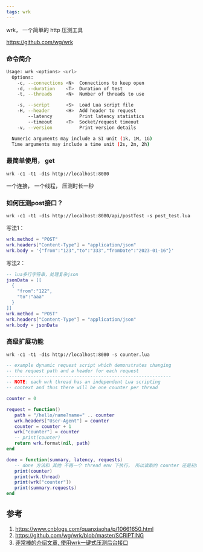 ```yaml
---
tags: wrk
---
```


wrk， 一个简单的 http 压测工具

https://github.com/wg/wrk

### 命令简介

``` bash
Usage: wrk <options> <url>
  Options:
    -c, --connections <N>  Connections to keep open
    -d, --duration    <T>  Duration of test
    -t, --threads     <N>  Number of threads to use

    -s, --script      <S>  Load Lua script file
    -H, --header      <H>  Add header to request
        --latency          Print latency statistics
        --timeout     <T>  Socket/request timeout
    -v, --version          Print version details

  Numeric arguments may include a SI unit (1k, 1M, 1G)
  Time arguments may include a time unit (2s, 2m, 2h)
```

### 最简单使用， get

`wrk -c1 -t1 -d1s http://localhost:8080`

一个连接， 一个线程， 压测时长一秒

### 如何压测post接口？

`wrk -c1 -t1 -d1s http://localhost:8080/api/postTest -s post_test.lua`

写法1：
```lua
wrk.method = "POST"
wrk.headers["Content-Type"] = "application/json"
wrk.body = '{"from":"123","to":"333","fromDate":"2023-01-16"}'
```

写法2：
```lua
-- lua多行字符串，处理复杂json
jsonData = [[
  {
    "from":"122",
    "to":"aaa"
  }
]]
wrk.method = "POST"
wrk.headers["Content-Type"] = "application/json"
wrk.body = jsonData
```

### 高级扩展功能

`wrk -c1 -t1 -d1s http://localhost:8080 -s counter.lua`

``` lua
-- example dynamic request script which demonstrates changing
-- the request path and a header for each request
-------------------------------------------------------------
-- NOTE: each wrk thread has an independent Lua scripting
-- context and thus there will be one counter per thread

counter = 0

request = function()
   path = "/hello/name?name=" .. counter
   wrk.headers["User-Agent"] = counter
   counter = counter + 1
   wrk["counter"] = counter
   -- print(counter)
   return wrk.format(nil, path)
end

done = function(summary, latency, requests)
   -- done 方法和 其他 不再一个 thread env 下执行， 所以读取的 counter 还是初始化时的 0
   print(counter)
   print(wrk.thread)
   print(wrk["counter"])
   print(summary.requests)
end
```

## 参考

1. https://www.cnblogs.com/quanxiaoha/p/10661650.html
2. https://github.com/wg/wrk/blob/master/SCRIPTING
3. [非常棒的介绍文章, 使用wrk一键式压测后台接口](http://www.fridayhaohao.com/articles/23/)